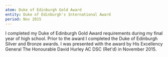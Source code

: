 ```yaml
---
atom: Duke of Edinburgh Gold Award
entity: Duke of Edinburgh's International Award
period: Nov 2015
---
```


I completed my Duke of Edinburgh Gold Award requirements during my final year of high school. Prior to the award I completed the Duke of Edinburgh Silver and Bronze awards. I was presented with the award by His Excellency General The Honourable David Hurley AC DSC (Ret'd) in November 2015.